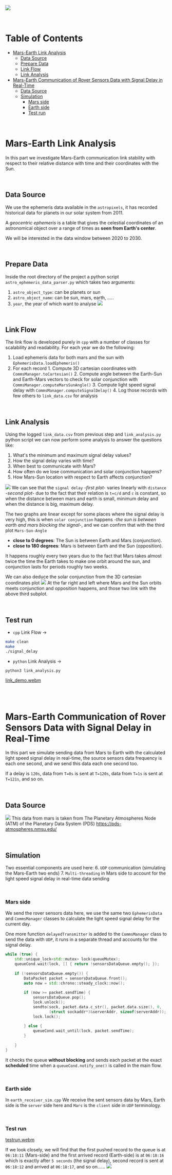 ![](images/astropixels_website.png)


<br/>

# Table of Contents

- [Mars-Earth Link Analysis](#Mars-earth-link-analysis)
  - [Data Source](#Data-source)
  - [Prepare Data](#Prepare-data)
  - [Link Flow](#Link-flow)
  - [Link Analysis](#Link-analysis)
- [Mars-Earth Communication of Rover Sensors Data with Signal Delay in Real-Time](#Mars-earth-communication-of-rover-sensors-data-with-signal-delay-in-real-time)
  - [Data Source](#Data-Source)
  - [Simulation](#Simulation)
    - [Mars side](#Mars-side)
    - [Earth side](#Earth-side)
    - [Test run](#Test-run)
  

<br/>

# Mars-Earth Link Analysis
In this part we investigate Mars-Earth communication link stability with respect to their relative distance with time and their coordinates with the Sun. 

<br/>

## Data Source 
We use the ephemeris data available in the  `astropixels`, it has recorded historical data for planets in our solar system from 2011.

A _geocentric ephemeris_ is a table that gives the celestial coordinates of an astronomical object over a range of times as **seen from Earth's center**.

We will be interested in the data window between 2020 to 2030.

<br/>

## Prepare Data
Inside the root directory of the project a python script `astro_ephemeris_data_parser.py` which takes two arguments:
1. `astro_object_type`: can be planets or sun
2. `astro_object_name`: can be sun, mars, earth, .....
3. `year`, the year of which want to analyse
![](images/prepare_data.png)

<br/>

## Link Flow
The link flow is developed purely in `cpp` with a number of classes for scalability and readability.
For each year we do the following:
1. Load ephemeris data for both mars and the sun with `EphemerisData.loadEphemeris()`
2. For each record
		1. Compute 3D cartesian coordinates with `CommsManager.toCartesian()`
		2. Compute angle between the Earth-Sun and Earth-Mars vectors to check for solar conjunction with `CommsManager.computeMarsSunAngle()`
		3. Compute light speed signal delay with `CommsManager.computeSignalDelay()`
		4. Log those records with few others to `link_data.csv` for analysis

<br/>

## Link Analysis
Using the logged `link_data.csv` from previous step and `link_analysis.py` python script we can now perform some analysis to answer the questions like:
1. What's the minimum and maximum signal delay values?
2. How the signal delay varies with time?
3. When best to communicate with Mars?
4. How often do we lose communication and solar conjunction happens?
5. How Mars-Sun location with respect to Earth affects conjunction?

![](link-analysis-plots/mars_distance_signal_delay_angle_subplots.png)
We can see that the `signal delay` *-first plot-* varies linearly with `distance` *-second plot-* due to the fact that their relation is `t=c/d` and `c` is constant, so when the distance between mars and earth is small, minimum delay and when the distance is big, maximum delay.

The two graphs are linear except for some places where the signal delay is very high, this is when `solar conjunction` happens *-the sun is between earth and mars blocking the signal-*, and we can confirm that with the third plot `Mars-Sun-Angle`
- **close to 0 degrees**: The Sun is between Earth and Mars (conjunction).
- **close to 180 degrees**: Mars is between Earth and the Sun (opposition).

It happens roughly every two years duo to the fact that Mars takes almost twice the time the Earth takes to make one orbit around the sun, and conjunction lasts for periods roughly two weeks.

We can also deduce the solar conjunction from the 3D cartesian coordinates plot
![](link-analysis-plots/mars_sun_coordinates_croped.png)
At the far right and left where Mars and the Sun orbits meets conjunction and opposition happens, and those two link with the above third subplot.

<br/>

## Test run
- `cpp` Link Flow -> 
```bash
make clean
make
./signal_delay
```


- `python` Link Analysis -> 
```bash
python3 link_analysis.py
```

[link_demo.webm](https://github.com/user-attachments/assets/9b6e9185-4ddd-48bb-b656-c9b30b5e842c)


<br/>
<br/>

# Mars-Earth Communication of Rover Sensors Data with Signal Delay in Real-Time
In this part we simulate sending data from Mars to Earth with the calculated light speed signal delay in real-time, the source sensors data frequency is each one second, and we send this data each one second too.

If a delay is `120s`, data from `T=0s` is sent at `T=120s`, data from `T=1s` is sent at `T=121s`, and so on.

<br/>

## Data Source 
![](images/mars_rover_sensors_data.png)
This data from mars is taken from The Planetary Atmospheres Node (ATM) of the Planetary Data System (PDS) https://pds-atmospheres.nmsu.edu/


<br/>

## Simulation
Two essential components are used here:
6. `UDP` communication (simulating the Mars-Earth two ends)
7. `Multi-threading` in Mars side to account for the light speed signal delay in real-time data sending

<br/>

### Mars side
We send the rover sensors data here, we use the same two `EphemerisData` and `CommsManager` classes to calculate the light speed signal delay for the current day.

One more function `delayedTransmitter` is added to the `CommsManager` class to send the data with `UDP`, it runs in a separate thread and accounts for the signal delay.

```cpp
while (true) {
	std::unique_lock<std::mutex> lock(queueMutex);
	queueCond.wait(lock, [] { return !sensorsDataQueue.empty(); });
	
	if (!sensorsDataQueue.empty()) {
		DataPacket packet = sensorsDataQueue.front();
		auto now = std::chrono::steady_clock::now();		
		
		if (now >= packet.sendTime) {
			sensorsDataQueue.pop();
			lock.unlock();
			sendto(sock, packet.data.c_str(), packet.data.size(), 0, 
                   (struct sockaddr*)&serverAddr, sizeof(serverAddr));
			lock.lock();
		
		} else {
			queueCond.wait_until(lock, packet.sendTime);
		}
		
	}
}
```

It checks the queue **without blocking** and sends each packet at the exact **scheduled** time when a `queueCond.notify_one()` is called in the main flow.

<br/>


### Earth side
In `earth_receiver_sim.cpp` We receive the sent sensors data by Mars, Earth side is the `server` side here and `Mars` is the `client` side in `UDP` terminology.

<br/>

### Test run
[testrun.webm](https://github.com/user-attachments/assets/bdc7c88a-ac3f-4bec-a541-cc9a13a9df89)



If we look closely, we will find that the first pushed record to the queue is at `06:18:11` (Mars-side) and the first arrived record (Earth-side) is at `06:18:16` which is exactly after `5 seconds` (the signal delay), second record is sent at `06:18:12` and arrived at `06:18:17`, and so on......
![](images/sim.png)
